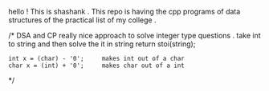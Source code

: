 hello ! This is shashank . This repo is having the cpp programs of data structures of the practical list of my college .


/*
DSA and CP
    really nice approach to solve integer type questions . 
    take int to string and then solve the it in string return stoi(string);

    int x = (char) - '0';     makes int out of a char
    char x = (int) + '0';     makes char out of a int 
*/
